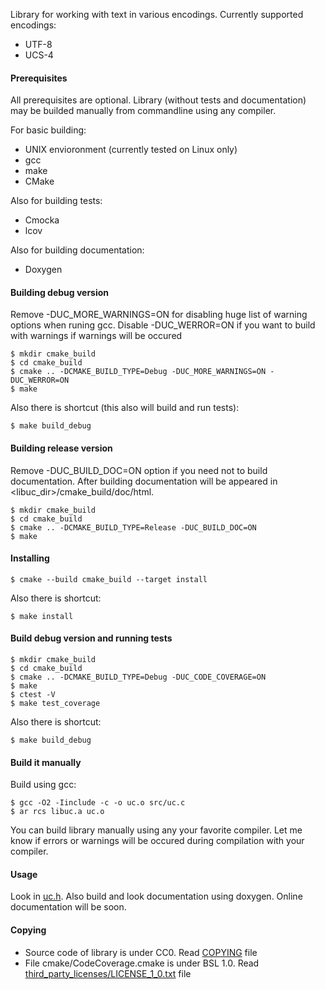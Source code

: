 Library for working with text in various encodings. Currently supported
encodings:

* UTF-8
* UCS-4

#### Prerequisites
All prerequisites are optional. Library (without tests and documentation) may 
be builded manually from commandline using any compiler. 

For basic building: 
 * UNIX envioronment (currently tested on Linux only)
 * gcc
 * make
 * CMake

Also for building tests: 
 * Cmocka
 * lcov

Also for building documentation: 
 * Doxygen

#### Building debug version
Remove -DUC_MORE_WARNINGS=ON for disabling huge list of warning options when 
runing gcc. Disable -DUC_WERROR=ON if you want to build with warnings if 
warnings will be occured
```
$ mkdir cmake_build
$ cd cmake_build
$ cmake .. -DCMAKE_BUILD_TYPE=Debug -DUC_MORE_WARNINGS=ON -DUC_WERROR=ON
$ make
```

Also there is shortcut (this also will build and run tests):
```
$ make build_debug
```

#### Building release version
Remove -DUC_BUILD_DOC=ON option if you need not to build documentation. After 
building documentation will be appeared in <libuc_dir>/cmake_build/doc/html.
```
$ mkdir cmake_build
$ cd cmake_build
$ cmake .. -DCMAKE_BUILD_TYPE=Release -DUC_BUILD_DOC=ON
$ make
```

#### Installing
```
$ cmake --build cmake_build --target install
```

Also there is shortcut:
```
$ make install
```

#### Build debug version and running tests
```
$ mkdir cmake_build
$ cd cmake_build
$ cmake .. -DCMAKE_BUILD_TYPE=Debug -DUC_CODE_COVERAGE=ON
$ make
$ ctest -V
$ make test_coverage
```

Also there is shortcut:
```
$ make build_debug
```

#### Build it manually
Build using gcc: 
```
$ gcc -O2 -Iinclude -c -o uc.o src/uc.c
$ ar rcs libuc.a uc.o
```
You can build library manually using any your favorite compiler. Let me know 
if errors or warnings will be occured during compilation with your compiler.

#### Usage
Look in [uc.h](https://github.com/edomin/libuconvert/tree/master/include/uc.h). 
Also build and look documentation using doxygen. Online documentation will be 
soon.

#### Copying

* Source code of library is under CC0. Read [COPYING](https://github.com/edomin/libuconvert/tree/master/COPYING) file
* File cmake/CodeCoverage.cmake is under BSL 1.0. Read [third_party_licenses/LICENSE_1_0.txt](https://github.com/edomin/libuconvert/tree/master/third_party_licenses/LICENSE_1_0.txt) file
